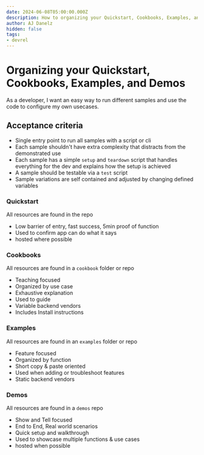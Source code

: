 ```yaml
---
date: 2024-06-08T05:00:00.000Z
description: How to organizing your Quickstart, Cookbooks, Examples, and Demos
author: AJ Danelz
hidden: false
tags:
- devrel
---
```


# Organizing your Quickstart, Cookbooks, Examples, and Demos

As a developer, I want an easy way to run different samples and use the code to configure my own usecases.

## Acceptance criteria

- Single entry point to run all samples with a script or cli
- Each sample shouldn't have extra complexity that distracts from the demonstrated use
- Each sample has a simple `setup` and `teardown` script that handles everything for the dev and explains how the setup is achieved
- A sample should be testable via a `test` script
- Sample variations are self contained and adjusted by changing defined variables

### Quickstart

All resources are found in the repo

- Low barrier of entry, fast success, 5min proof of function
- Used to confirm app can do what it says
- hosted where possible

### Cookbooks

All resources are found in a `cookbook` folder or repo

- Teaching focused
- Organized by use case
- Exhaustive explanation
- Used to guide
- Variable backend vendors
- Includes Install instructions

### Examples

All resources are found in an `examples` folder or repo

- Feature focused
- Organized by function
- Short copy & paste oriented
- Used when adding or troubleshoot features
- Static backend vendors

### Demos

All resources are found in a `demos` repo

- Show and Tell focused
- End to End, Real world scenarios
- Quick setup and walkthrough
- Used to showcase multiple functions & use cases
- hosted when possible
